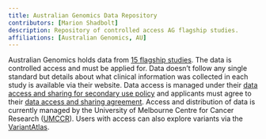 ```yaml
---
title: Australian Genomics Data Repository
contributors: [Marion Shadbolt]
description: Repository of controlled access AG flagship studies.
affiliations: [Australian Genomics, AU]
---
```


Australian Genomics holds data from [15 flagship studies](https://www.australiangenomics.org.au/tools-and-resources/accessing-australian-genomics-data/). The data is controlled access and must be applied for. Data doesn’t follow any single standard but details about what clinical information was collected in each study is available via their website. Data access is managed under their [data access and sharing for secondary use policy](https://www.australiangenomics.org.au/wp-content/uploads/2021/05/Australian-Genomics_Data-Access-Policy_20220607.pdf) and applicants must agree to their [data access and sharing agreement](https://www.australiangenomics.org.au/wp-content/uploads/2021/05/Data-Access-and-Sharing-Agreement-V3.0_20210816_plus_DAR.pdf). Access and distribution of data is currently managed by the University of Melbourne Centre for Cancer Research ([UMCCR](https://mdhs.unimelb.edu.au/centre-for-cancer-research)). Users with access can also explore variants via the [VariantAtlas](https://variantatlas.org.au/).
